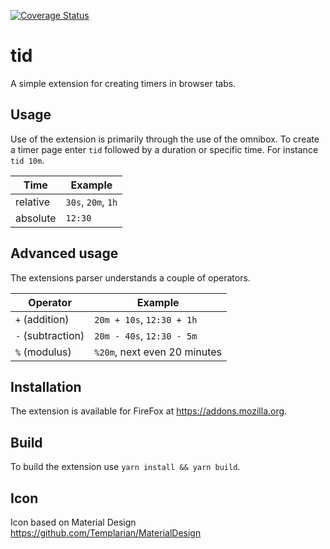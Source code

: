 [![Coverage Status](https://coveralls.io/repos/github/Etnolit/tid/badge.svg?branch=main)](https://coveralls.io/github/Etnolit/tid?branch=main)

tid
===

A simple extension for creating timers in browser tabs.

Usage
-----
Use of the extension is primarily through the use of the omnibox.
To create a timer page enter `tid` followed by a duration or specific time. 
For instance `tid 10m`.

Time     | Example
-------- | -------
relative | `30s`, `20m`, `1h`
absolute | `12:30`

Advanced usage
--------------
The extensions parser understands a couple of operators.

Operator | Example
-------- | -------
`+` (addition) | `20m + 10s`, `12:30 + 1h`
`-` (subtraction) | `20m - 40s`, `12:30 - 5m`
`%` (modulus) | `%20m`, next even 20 minutes

Installation
------------
The extension is available for FireFox at https://addons.mozilla.org.

Build
-----
To build the extension use `yarn install && yarn build`.

Icon
----
Icon based on Material Design https://github.com/Templarian/MaterialDesign
